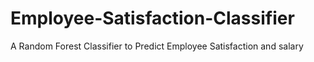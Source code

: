 # Employee-Satisfaction-Classifier
A Random Forest Classifier to Predict Employee Satisfaction and salary
